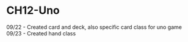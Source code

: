 # CH12-Uno

09/22 - Created card and deck, also specific card class for uno game <br />
09/23 - Created hand class <br />
